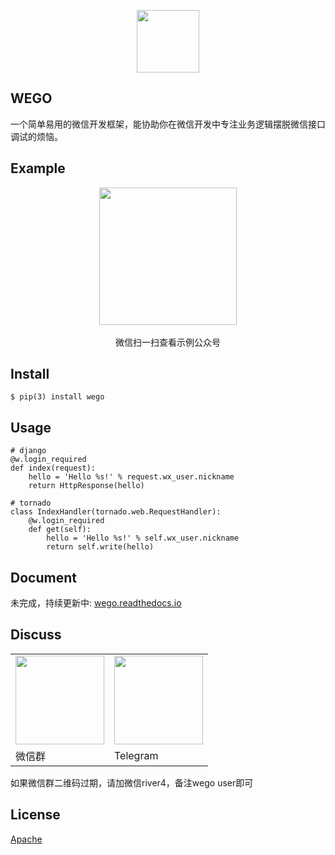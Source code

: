 <p align="center"><a href="http://vuejs.org" target="_blank"><img width="100"src="http://ww2.sinaimg.cn/large/62e721e4gw1f83zeuykk5j20sg0sgtb6.jpg"></a></p>

## WEGO

一个简单易用的微信开发框架，能协助你在微信开发中专注业务逻辑摆脱微信接口调试的烦恼。

## Example

<p align="center">
    <img width="220"src="http://ww2.sinaimg.cn/large/62e721e4gw1f8bd8tn1kwj20a90a9gmt.jpg"><br/><br/>
    微信扫一扫查看示例公众号
</p>

## Install

```
$ pip(3) install wego
```

## Usage

```
# django
@w.login_required
def index(request):
    hello = 'Hello %s!' % request.wx_user.nickname
    return HttpResponse(hello)

# tornado
class IndexHandler(tornado.web.RequestHandler):
    @w.login_required
    def get(self):
        hello = 'Hello %s!' % self.wx_user.nickname
        return self.write(hello)
```

## Document

未完成，持续更新中: [wego.readthedocs.io](http://wego.readthedocs.io/zh_CN/latest/)

## Discuss

<table>
    <tr>
        <td><img src="http://ww1.sinaimg.cn/mw690/c41e7f9agw1f8xnci4vhfj20kw0r2tam.jpg" width="142"></td>
        <td><img src="http://ww2.sinaimg.cn/large/62e721e4gw1f84078j40pj207s07st9m.jpg" width="142"></td>
    </tr>
    <tr>
        <td>微信群</td>
        <td>Telegram</td>
    </tr>
</table>
如果微信群二维码过期，请加微信river4，备注wego user即可

## License

[Apache](http://www.apache.org/licenses/)


